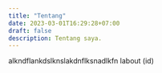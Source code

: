 ```yaml
---
title: "Tentang"
date: 2023-03-01T16:29:28+07:00
draft: false
description: Tentang saya.
---
```


alkndflankdslknslakdnflksnadlkfn labout (id)